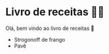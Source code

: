 # Livro de receitas :man_cook:

Olá, bem vindo ao livro de receitas :cookie:

* Strogonoff de frango
* Pavê